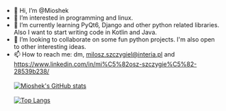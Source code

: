 - 👋 Hi, I’m @Mioshek
- 👀 I’m interested in programming and linux.
- 🌱 I’m currently learning PyQt6, Django and other python related libraries. Also I want to start writing code in Kotlin and Java.
- 💞️ I’m looking to collaborate on some fun python projects. I'm also open to other interesting ideas.
- 📫 How to reach me: dm, milosz.szczygiel@interia.pl and https://www.linkedin.com/in/mi%C5%82osz-szczygie%C5%82-28539b238/
<br></br>
[![Mioshek's GitHub stats](https://github-readme-stats.vercel.app/api?username=Mioshek)](https://github.com/anuraghazra/github-readme-stats)
<br></br>
[![Top Langs](https://github-readme-stats.vercel.app/api/top-langs/?username=Mioshek)](https://github.com/anuraghazra/github-readme-stats)
<!---
Mioshek/Mioshek is a ✨ special ✨ repository because its `README.md` (this file) appears on your GitHub profile.
You can click the Preview link to take a look at your changes.
--->

